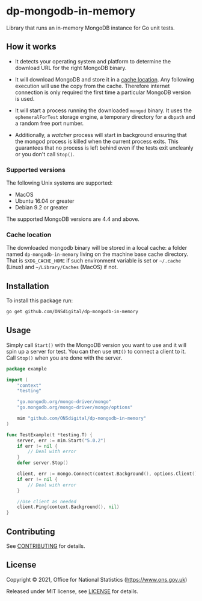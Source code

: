 # dp-mongodb-in-memory
Library that runs an in-memory MongoDB instance for Go unit tests.

## How it works
- It detects your operating system and platform to determine the download URL for the right MongoDB binary.

- It will download MongoDB and store it in a [cache location](#cache-location). Any following execution will use the copy from the cache. Therefore internet connection is only required the first time a particular MongoDB version is used.

- It will start a process running the downloaded `mongod` binary. It uses the `ephemeralForTest` storage engine, a temporary directory for a `dbpath` and a random free port number.

- Additionally, a _watcher_ process will start in background ensuring that the mongod process is killed when the current process exits. This guarantees that no process is left behind even if the tests exit uncleanly or you don't call `Stop()`.

### Supported versions
The following Unix systems are supported:
- MacOS
- Ubuntu 16.04 or greater
- Debian 9.2 or greater

The supported MongoDB versions are 4.4 and above.

### Cache location

The downloaded mongodb binary will be stored in a local cache: a folder named `dp-mongodb-in-memory` living on the machine base cache directory. That is `$XDG_CACHE_HOME` if such environment variable is set or `~/.cache` (Linux) and `~/Library/Caches` (MacOS) if not.


## Installation

To install this package run:

```bash
go get github.com/ONSdigital/dp-mongodb-in-memory
```

## Usage

Simply call `Start()` with the MongoDB version you want to use and it will spin up a server for test. You can then use `URI()` to connect a client to it. 
Call `Stop()` when you are done with the server.

```go
package example

import (
	"context"
	"testing"

	"go.mongodb.org/mongo-driver/mongo"
	"go.mongodb.org/mongo-driver/mongo/options"

	mim "github.com/ONSdigital/dp-mongodb-in-memory"
)

func TestExample(t *testing.T) {
	server, err := mim.Start("5.0.2")
	if err != nil {
		// Deal with error
	}
	defer server.Stop()

	client, err := mongo.Connect(context.Background(), options.Client().ApplyURI(server.URI()))
	if err != nil {
		// Deal with error
	}

	//Use client as needed
	client.Ping(context.Background(), nil)
}

```

## Contributing

See [CONTRIBUTING](CONTRIBUTING.md) for details.

## License

Copyright © 2021, Office for National Statistics (https://www.ons.gov.uk)

Released under MIT license, see [LICENSE](LICENSE.md) for details.
